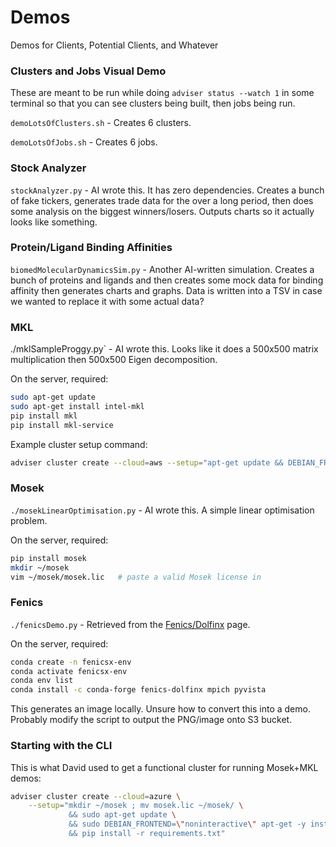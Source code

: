 # Demos
Demos for Clients, Potential Clients, and Whatever

### Clusters and Jobs Visual Demo
These are meant to be run while doing `adviser status --watch 1` in some terminal so that you can see
clusters being built, then jobs being run.

`demoLotsOfClusters.sh` - Creates 6 clusters.

`demoLotsOfJobs.sh` - Creates 6 jobs.

### Stock Analyzer
`stockAnalyzer.py` - AI wrote this. It has zero dependencies. Creates a bunch of fake tickers, generates trade
data for the over a long period, then does some analysis on the biggest winners/losers. Outputs charts so
it actually looks like something.

### Protein/Ligand Binding Affinities
`biomedMolecularDynamicsSim.py` - Another AI-written simulation. Creates a bunch of proteins and ligands and
then creates some mock data for binding affinity then generates charts and graphs. Data is written into a
TSV in case we wanted to replace it with some actual data?

### MKL
./mklSampleProggy.py` - AI wrote this. Looks like it does a 500x500 matrix multiplication then 500x500 Eigen decomposition.

On the server, required:

```bash
sudo apt-get update
sudo apt-get install intel-mkl
pip install mkl
pip install mkl-service
```

Example cluster setup command:

```bash
adviser cluster create --cloud=aws --setup="apt-get update && DEBIAN_FRONTEND=noninteractive apt install -y intel-mkl && pip install mkl mkl-service"
```

### Mosek
`./mosekLinearOptimisation.py` - AI wrote this. A simple linear optimisation problem.

On the server, required:

```bash
pip install mosek
mkdir ~/mosek
vim ~/mosek/mosek.lic   # paste a valid Mosek license in
```

### Fenics
`./fenicsDemo.py` - Retrieved from the [Fenics/Dolfinx](https://docs.fenicsproject.org/dolfinx/v0.9.0/python/demos/demo_poisson.html) page.

On the server, required:

```bash
conda create -n fenicsx-env
conda activate fenicsx-env
conda env list
conda install -c conda-forge fenics-dolfinx mpich pyvista
```

This generates an image locally. Unsure how to convert this into a demo. Probably modify the script to output the PNG/image onto S3 bucket.

### Starting with the CLI
This is what David used to get a functional cluster for running Mosek+MKL demos:

```bash
adviser cluster create --cloud=azure \
    --setup="mkdir ~/mosek ; mv mosek.lic ~/mosek/ \
             && sudo apt-get update \
             && sudo DEBIAN_FRONTEND=\"noninteractive\" apt-get -y install intel-mkl \
             && pip install -r requirements.txt"
```
